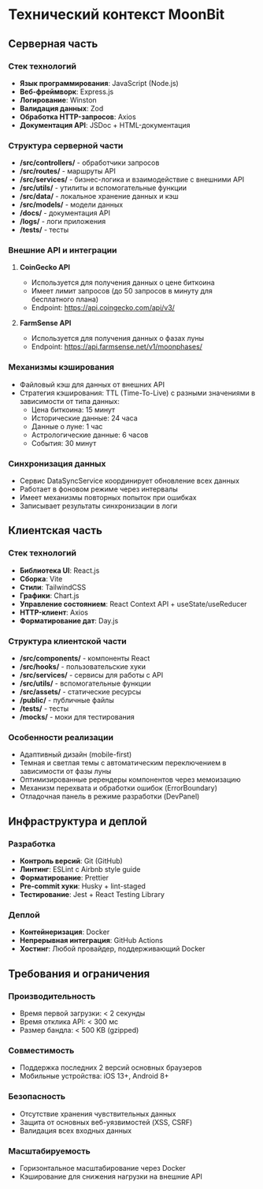 # Технический контекст MoonBit

## Серверная часть

### Стек технологий
- **Язык программирования**: JavaScript (Node.js)
- **Веб-фреймворк**: Express.js
- **Логирование**: Winston
- **Валидация данных**: Zod
- **Обработка HTTP-запросов**: Axios
- **Документация API**: JSDoc + HTML-документация

### Структура серверной части
- **/src/controllers/** - обработчики запросов
- **/src/routes/** - маршруты API
- **/src/services/** - бизнес-логика и взаимодействие с внешними API
- **/src/utils/** - утилиты и вспомогательные функции
- **/src/data/** - локальное хранение данных и кэш
- **/src/models/** - модели данных
- **/docs/** - документация API
- **/logs/** - логи приложения
- **/__tests__/** - тесты

### Внешние API и интеграции
1. **CoinGecko API** 
   - Используется для получения данных о цене биткоина
   - Имеет лимит запросов (до 50 запросов в минуту для бесплатного плана)
   - Endpoint: https://api.coingecko.com/api/v3/

2. **FarmSense API**
   - Используется для получения данных о фазах луны
   - Endpoint: https://api.farmsense.net/v1/moonphases/

### Механизмы кэширования
- Файловый кэш для данных от внешних API
- Стратегия кэширования: TTL (Time-To-Live) с разными значениями в зависимости от типа данных:
  - Цена биткоина: 15 минут
  - Исторические данные: 24 часа
  - Данные о луне: 1 час
  - Астрологические данные: 6 часов
  - События: 30 минут

### Синхронизация данных
- Сервис DataSyncService координирует обновление всех данных
- Работает в фоновом режиме через интервалы
- Имеет механизмы повторных попыток при ошибках
- Записывает результаты синхронизации в логи

## Клиентская часть

### Стек технологий
- **Библиотека UI**: React.js
- **Сборка**: Vite
- **Стили**: TailwindCSS
- **Графики**: Chart.js
- **Управление состоянием**: React Context API + useState/useReducer
- **HTTP-клиент**: Axios
- **Форматирование дат**: Day.js

### Структура клиентской части
- **/src/components/** - компоненты React
- **/src/hooks/** - пользовательские хуки
- **/src/services/** - сервисы для работы с API
- **/src/utils/** - вспомогательные функции
- **/src/assets/** - статические ресурсы
- **/public/** - публичные файлы
- **/__tests__/** - тесты
- **/__mocks__/** - моки для тестирования

### Особенности реализации
- Адаптивный дизайн (mobile-first)
- Темная и светлая темы с автоматическим переключением в зависимости от фазы луны
- Оптимизированные ререндеры компонентов через мемоизацию
- Механизм перехвата и обработки ошибок (ErrorBoundary)
- Отладочная панель в режиме разработки (DevPanel)

## Инфраструктура и деплой

### Разработка
- **Контроль версий**: Git (GitHub)
- **Линтинг**: ESLint с Airbnb style guide
- **Форматирование**: Prettier
- **Pre-commit хуки**: Husky + lint-staged
- **Тестирование**: Jest + React Testing Library

### Деплой
- **Контейнеризация**: Docker
- **Непрерывная интеграция**: GitHub Actions
- **Хостинг**: Любой провайдер, поддерживающий Docker

## Требования и ограничения

### Производительность
- Время первой загрузки: < 2 секунды
- Время отклика API: < 300 мс
- Размер бандла: < 500 KB (gzipped)

### Совместимость
- Поддержка последних 2 версий основных браузеров
- Мобильные устройства: iOS 13+, Android 8+

### Безопасность
- Отсутствие хранения чувствительных данных
- Защита от основных веб-уязвимостей (XSS, CSRF)
- Валидация всех входных данных

### Масштабируемость
- Горизонтальное масштабирование через Docker
- Кэширование для снижения нагрузки на внешние API 